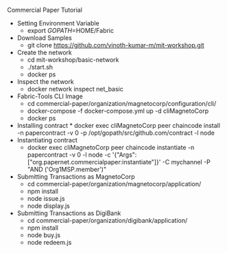 Commercial Paper Tutorial

* Setting Environment Variable
    * export $GOPATH=$HOME/Fabric
* Download Samples
    * git clone https://github.com/vinoth-kumar-m/mit-workshop.git
* Create the network
    * cd mit-workshop/basic-network
    * ./start.sh
    * docker ps
* Inspect the network
    * docker network inspect net_basic
* Fabric-Tools CLI Image
    * cd commercial-paper/organization/magnetocorp/configuration/cli/
    * docker-compose -f docker-compose.yml up -d cliMagnetoCorp
    * docker ps
* Installing contract
        * docker exec cliMagnetoCorp peer chaincode install -n papercontract -v 0 -p /opt/gopath/src/github.com/contract -l node
* Instantiating contract
    * docker exec cliMagnetoCorp peer chaincode instantiate -n papercontract -v 0 -l node -c '{"Args":["org.papernet.commercialpaper:instantiate"]}' -C mychannel -P "AND ('Org1MSP.member')"
* Submitting Transactions as MagnetoCorp
    * cd commercial-paper/organization/magnetocorp/application/
    * npm install
    * node issue.js
    * node display.js
* Submitting Transactions as DigiBank
    * cd commercial-paper/organization/digibank/application/
    * npm install
    * node buy.js
    * node redeem.js